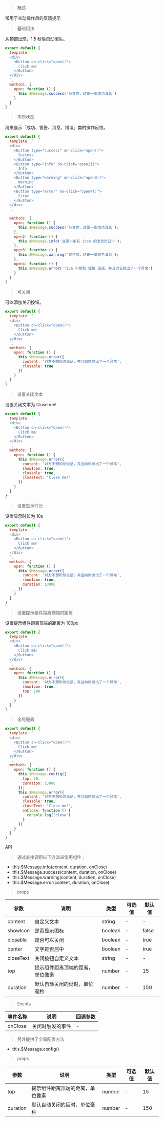 > 概述

常用于主动操作后的反馈提示

> 基础用法

从顶部出现，1.5 秒后自动消失。

```js
export default {
  template: `
  <div>
    <Button on-click="open()">
      click me!
    </Button>
  </div>
  `,
  methods: {
    open: function () {
      this.$Message.success('恭喜你，这是一条成功消息')
    }
  }
}
```

> 不同状态

用来显示「成功、警告、消息、错误」类的操作反馈。

```js
export default {
  template: `
  <div>
    <Button type="success" on-click="open()">
      Success
    </Button>
    <Button type="info" on-click="open2()">
      Info
    </Button>
    <Button type="warning" on-click="open3()">
      Warning
    </Button>
    <Button type="error" on-click="open4()">
      Error
    </Button>
  </div>
  `,

  methods: {
    open: function () {
      this.$Message.success('恭喜你，这是一条成功消息');
    },
    open2: function () {
      this.$Message.info('这是一条有 icon 的消息而已～');
    },
    open3: function () {
      this.$Message.warning('警告哦，这是一条警告消息');
    },
    open4: function () {
      this.$Message.error('Tiva 不想和 佳路 说话，并且向它抛出了一个异常')
    }
  }
}
```

> 可关闭

可以添加关闭按钮。

```js
export default {
  template: `
  <div>
    <Button on-click="open()">
      Click me!
    </Button>
  </div>
  `,
  methods: {
    open: function () {
      this.$Message.error({
        content: '对方不想和你说话，并且向你抛出了一个异常',
        closable: true
      })
    }
  }
}
```

> 设置关闭文本

设置关闭文本为 Close me!

```js
export default {
  template: `
  <div>
    <Button on-click="open()">
      Click me!
    </Button>
  </div>
  `,
  methods: {
    open: function () {
      this.$Message.error({
        content: '对方不想和你说话，并且向你抛出了一个异常',
        showIcon: true,
        closable: true,
        closeText: 'Close me!'
      })
    }
  }
}
```

> 设置显示时长

设置显示时长为 10s

```js
export default {
  template: `
  <div>
    <Button on-click="open()">
      Click me!
    </Button>
  </div>
  `,
  methods: {
    open: function () {
      this.$Message.error({
        content: '对方不想和你说话，并且向你抛出了一个异常',
        showIcon: true,
        duration: 10000
      })
    }
  }
}
```

> 设置提示组件距离顶端的距离

设置提示组件距离顶端的距离为 100px

```js
export default {
  template: `
  <div>
    <Button on-click="open()">
      Click me!
    </Button>
  </div>
  `,
  methods: {
    open: function () {
      this.$Message.error({
        content: '对方不想和你说话，并且向你抛出了一个异常',
        showIcon: true,
        top: 100
      })
    }
  }
}
```

> 全局配置

```js
export default {
  template: `
  <div>
    <Button on-click="open()">
      Click me!
    </Button>
  </div>
  `,
  methods: {
    open: function () {
      this.$Message.config({
        top: 50,
        duration: 13000
      });
      this.$Message.error({
        content: '对方不想和你说话，并且向你抛出了一个异常',
        closable: true,
        closeText: 'Close me!',
        onClose: function () {
          console.log('close')
        }
      })
    }
  }
}
```

API

> 通过直接调用以下方法来使用组件：

- this.$Message.info(content, duration, onClose)
- this.$Message.success(content, duration, onClose)
- this.$Message.warning(content, duration, onClose)
- this.$Message.error(content, duration, onClose)

> props

参数 | 说明 | 类型 | 可选值 | 默认值
---|---|---|---|---
content | 自定义文本 | string | - | -
showIcon | 是否显示图标 | boolean | - | false
closable | 是否可以关闭 | boolean | - | true
center | 文字是否居中 | boolean | - | true
closeText | 关闭按钮自定义文本 | string | - | -
top | 提示组件距离顶端的距离，单位像素 | number | - | 15
duration | 默认自动关闭的延时，单位毫秒 | number | - | 150

> Events

事件名称 | 说明 | 回调参数
---|---|---
onClose | 关闭时触发的事件 | -

> 另外提供了全局配置方法

- this.$Message.config()

> props

参数 | 说明 | 类型 | 可选值 | 默认值
---|---|---|---|---
top | 提示组件距离顶端的距离，单位像素 | number | - | 15
duration | 默认自动关闭的延时，单位毫秒 | number | - | 150


